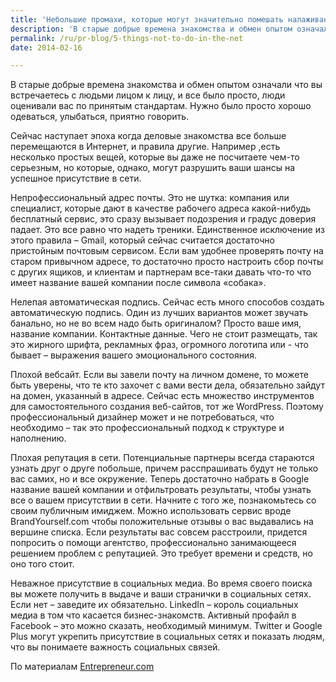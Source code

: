```yaml
---
title: 'Небольшие промахи, которые могут значительно помешать налаживанию связей'
description: 'В старые добрые времена знакомства и обмен опытом означали что вы встречаетесь с людьми лицом к лицу, и все было просто, люди оценивали вас по принятым стандартам. Нужно было просто хорошо одеваться, улыбаться, приятно говорить.'
permalink: /ru/pr-blog/5-things-not-to-do-in-the-net
date: 2014-02-16

---
```


В старые добрые времена знакомства и обмен опытом означали что вы встречаетесь с людьми лицом к лицу, и все было просто, люди оценивали вас по принятым стандартам. Нужно было просто хорошо одеваться, улыбаться, приятно говорить.

Сейчас наступает эпоха когда деловые знакомства все больше перемещаются в Интернет, и правила другие. Например ,есть несколько простых вещей, которые вы даже не посчитаете чем-то серьезным, но которые, однако, могут разрушить ваши шансы на успешное присутствие в сети.

Непрофессиональный адрес почты.  Это не шутка: компания или специалист, которые дают в качестве рабочего адреса какой-нибудь бесплатный сервис, это сразу вызывает подозрения и градус доверия падает. Это все равно что надеть треники. Единственное исключение из этого правила – Gmail, который сейчас считается достаточно пристойным почтовым сервисом. Если вам удобнее проверять почту на старом привычном адресе, то достаточно просто настроить сбор почты с других ящиков, и клиентам и партнерам все-таки давать что-то что имеет название вашей компании после символа «собака».

Нелепая автоматическая подпись.  Сейчас есть много способов создать автоматическую подпись. Один из лучших вариантов может звучать банально, но не во всем надо быть оригиналом? Просто ваше имя, название компании. Контактные данные. Чего не стоит размещать, так это жирного шрифта, рекламных фраз, огромного логотипа или - что бывает – выражения вашего эмоционального состояния.

Плохой вебсайт. Если вы завели почту на личном домене, то можете быть уверены, что те кто захочет с вами вести дела, обязательно зайдут на домен, указанный в адресе. Сейчас есть множество инструментов для самостоятельного создания веб-сайтов, тот же WordPress. Поэтому профессиональный дизайнер может и не потребоваться, что необходимо – так это профессиональный подход к структуре и наполнению.

Плохая репутация в сети. Потенциальные партнеры всегда стараются узнать друг о друге  побольше, причем расспрашивать будут не только вас самих, но и все окружение. Теперь достаточно набрать в Google название вашей компании и отфильтровать результаты, чтобы узнать все о вашем присутствии в сети. Начните с того же, познакомьтесь со своим публичным имиджем. Можно использовать сервис вроде BrandYourself.com чтобы положительные отзывы о вас выдавались на вершине списка. Если результаты вас совсем расстроили, придется попросить о помощи агентство, профессионально занимающееся решением проблем с репутацией. Это требует времени и средств, но оно того стоит.

Неважное  присутствие в социальных медиа. Во время своего поиска вы можете получить в выдаче и ваши странички в социальных сетях. Если нет – заведите их обязательно. LinkedIn – король социальных медиа в том что касается бизнес-знакомств. Активный профайл в Facebook – это можно сказать, необходимый минимум. Twitter и Google Plus могут укрепить присутствие в социальных сетях и показать людям, что вы понимаете важность социальных связей.

По материалам <a href="http://www.entrepreneur.com/article/230546">Entrepreneur.com</a>

